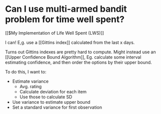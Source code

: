 # Can I use multi-armed bandit problem for time well spent?
[[$My Implementation of Life Well Spent (LWS)]]

I can! E,g. use a [[Gittins index]] calculated from the last x days.

Turns out Gittins indexes are pretty hard to compute. Might instead use an [[Upper Confidence Bound Algorithm]], Eg. calculate some interval estimating confidence, and then order the options by their upper bound.

To do this, I want to:
+ Estimate variance
	+ Avg. rating
	+ Calculate deviation for each item
	+ Use those to calculate SD
+ Use variance to estimate upper bound
+ Set a standard variance for first observation

<!-- {BearID:2AED9F39-719F-4593-B4EC-41440EE4D0B4-945-000004B852CAA0DA} -->
